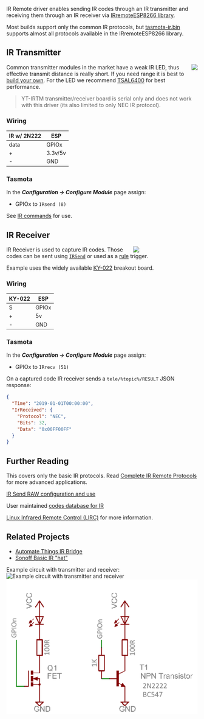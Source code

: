 IR Remote driver enables sending IR codes through an IR transmitter and receiving them through an IR receiver via [IRremoteESP8266 library](https://github.com/crankyoldgit/IRremoteESP8266).

Most builds support only the common IR protocols, but [tasmota-ir.bin](Tasmota-IR) supports almost all protocols available in the IRremoteESP8266 library.

## IR Transmitter
<img src="https://user-images.githubusercontent.com/5904370/68168682-e3cca780-ff69-11e9-928d-e1571a24a3ab.png" align=right></img>Common transmitter modules in the market have a weak IR LED, thus effective transmit distance is really short. If you need range it is best to [build your own](https://github.com/crankyoldgit/IRremoteESP8266/wiki#ir-sending). For the LED we recommend [TSAL6400](https://t.ly/8DX7N) for best performance.
> YT-IRTM transmitter/receiver board is serial only and does not work with this driver (its also limited to only NEC IR protocol).


### Wiring
| IR w/ 2N222   | ESP |
|---|---|
|data   |GPIOx   |
|+   | 3.3v/5v  |
|-  |GND    |

### Tasmota
In the **_Configuration -> Configure Module_** page assign:

- GPIOx to `IRsend (8)`   

See [IR commands](Commands.md#ir-remote) for use. 

## IR Receiver
<img src="https://user-images.githubusercontent.com/5904370/68152195-7443c180-ff43-11e9-95dc-0268d5e5dd3c.png" align=right width=170></img>

IR Receiver is used to capture IR codes. Those codes can be sent using [`IRSend`](Commands.md#irsend) or used as a [rule](Rules) trigger.   

Example uses the widely available [KY-022](https://arduinomodules.info/ky-022-infrared-receiver-module/) breakout board.

### Wiring
| KY-022   | ESP |
|---|---|
|S   |GPIOx   |
|+   | 5v  |
|-  |GND    |

### Tasmota
In the **_Configuration -> Configure Module_** page assign:

- GPIOx to `IRrecv (51)`   

On a captured code IR receiver sends a `tele/%topic%/RESULT` JSON response:

```json
{
  "Time": "2019-01-01T00:00:00",
  "IrReceived": {
    "Protocol": "NEC",
    "Bits": 32,
    "Data": "0x00FF00FF"
  }
}

```
## Further Reading
This covers only the basic IR protocols. Read [Complete IR Remote Protocols](Tasmota-IR) for more advanced applications.

[IR Send RAW configuration and use](IRSend-RAW-Encoding)

User maintained [codes database for IR](Codes-for-IR-Remotes)

[Linux Infrared Remote Control (LIRC)](http://www.lirc.org/) for more information. 

## Related Projects
- [Automate Things IR Bridge](https://templates.blakadder.com/automate_things_AT-IRBR_v14.html)
- [Sonoff Basic IR "hat"](https://github.com/altelch/SonoffIR)

Example circuit with transmitter and receiver:
![Example circuit with transmitter and receiver](https://user-images.githubusercontent.com/5904370/68167905-820b3e00-ff67-11e9-978f-d7108a179353.png)
![](_media/irremote-sheme.jpg)
